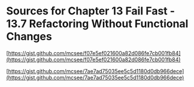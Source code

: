 # Sources for Chapter 13 Fail Fast - 13.7 Refactoring Without Functional Changes


[https://gist.github.com/mcsee/f07e5ef021600a82d086fe7cb001fb84](https://gist.github.com/mcsee/f07e5ef021600a82d086fe7cb001fb84)

[https://gist.github.com/mcsee/7ae7ad75035ee5c5d1180d0db966dece](https://gist.github.com/mcsee/7ae7ad75035ee5c5d1180d0db966dece)
